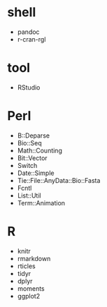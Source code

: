 # shell
* pandoc
* r-cran-rgl

# tool
* RStudio

# Perl
* B::Deparse
* Bio::Seq
* Math::Counting
* Bit::Vector
* Switch
* Date::Simple
* Tie::File::AnyData::Bio::Fasta
* Fcntl
* List::Util
* Term::Animation

# R
* knitr
* rmarkdown
* rticles
* tidyr
* dplyr
* moments
* ggplot2

